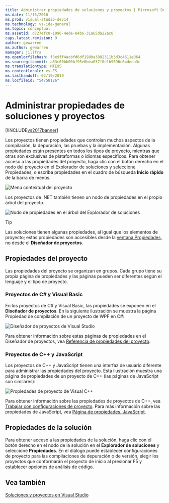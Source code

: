```yaml
---
title: Administrar propiedades de soluciones y proyectos | Microsoft Docs
ms.date: 11/15/2016
ms.prod: visual-studio-dev14
ms.technology: vs-ide-general
ms.topic: conceptual
ms.assetid: d727efc0-1096-4ede-84b6-31a65da22ac0
caps.latest.revision: 9
author: gewarren
ms.author: gewarren
manager: jillfra
ms.openlocfilehash: f3e9ff4acbfd6df1980a3882311b3d3c4611e064
ms.sourcegitcommit: a83c60bb00bf95e6bea037f0e1b9696c64deda3c
ms.translationtype: MTE95
ms.contentlocale: es-ES
ms.lasthandoff: 02/19/2019
ms.locfileid: "54758126"
---
```

# <a name="managing-project-and-solution-properties"></a>Administrar propiedades de soluciones y proyectos
[!INCLUDE[vs2017banner](../includes/vs2017banner.md)]

Los proyectos tienen propiedades que controlan muchos aspectos de la compilación, la depuración, las pruebas y la implementación. Algunas propiedades están presentes en todos los tipos de proyecto, mientras que otras son exclusivas de plataformas o idiomas específicos. Para obtener acceso a las propiedades del proyecto, haga clic con el botón derecho en el nodo del proyecto en el Explorador de soluciones y seleccione Propiedades, o escriba propiedades en el cuadro de búsqueda **Inicio rápido** de la barra de menús.  
  
 ![Menú contextual del proyecto](../ide/media/vs2015-proj-prop-menu.gif "vs2015_proj_prop_menu")  
  
 Los proyectos de .NET también tienen un nodo de propiedades en el propio árbol del proyecto.  
  
 ![Nodo de propiedades en el árbol del Explorador de soluciones](../ide/media/vs2015-props-se.png "VS2015_Props_SE")  
  
> [!TIP]
>  Las soluciones tienen algunas propiedades, al igual que los elementos de proyecto; estas propiedades son accesibles desde la [ventana Propiedades](../ide/reference/properties-window.md), no desde el **Diseñador de proyectos**.  
  
## <a name="project-properties"></a>Propiedades del proyecto  
 Las propiedades del proyecto se organizan en grupos. Cada grupo tiene su propia página de propiedades y las páginas pueden ser diferentes según el lenguaje y el tipo de proyecto.  
  
### <a name="c-and-visual-basic-projects"></a>Proyectos de C# y Visual Basic  
 En los proyectos de C# y Visual Basic, las propiedades se exponen en el **Diseñador de proyectos**. En la siguiente ilustración se muestra la página Propiedad de compilación de un proyecto de WPF en C#:  
  
 ![Diseñador de proyectos de Visual Studio](../ide/media/vs2015-proppage-build.png "VS2015_PropPage_Build")  
  
 Para obtener información sobre estas páginas de propiedades en el Diseñador de proyectos, vea [Referencia de propiedades del proyecto](../ide/reference/project-properties-reference.md).  
  
### <a name="c-and-javascript-projects"></a>Proyectos de C++ y JavaScript  
 Los proyectos de C++ y JavaScript tienen una interfaz de usuario diferente para administrar las propiedades del proyecto. Esta ilustración muestra una página de propiedades de un proyecto de C++ (las páginas de JavaScript son similares):  
  
 ![Propiedades de proyecto de Visual C&#43;&#43;](../ide/media/vs2015-projprops-cpp.png "VS2015_ProjProps_cpp")  
  
 Para obtener información sobre las propiedades de proyectos de C++, vea [Trabajar con configuraciones de proyecto](http://msdn.microsoft.com/library/9b0d6f8b-7d4e-4e61-aa75-7d14944816cd). Para más información sobre las propiedades de JavaScript, vea [Página de propiedades, JavaScript](../ide/reference/property-pages-javascript.md).  
  
## <a name="solution-properties"></a>Propiedades de la solución  
 Para obtener acceso a las propiedades de la solución, haga clic con el botón derecho en el nodo de la solución en el **Explorador de soluciones** y seleccione **Propiedades**. En el diálogo puede establecer configuraciones de proyecto para las compilaciones de depuración o de versión, elegir los proyectos que conformarán el proyecto de inicio al presionar F5 y establecer opciones de análisis de código.  
  
## <a name="see-also"></a>Vea también  
 [Soluciones y proyectos en Visual Studio](../ide/solutions-and-projects-in-visual-studio.md)
